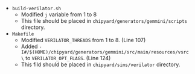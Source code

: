 - `build-verilator.sh`
  + Modified `j` variable from 1 to 8
  + This file should be placed in `chipyard/generators/gemmini/scripts` directory.
- `Makefile`
  + Modified `VERILATOR_THREADS` from 1 to 8. (Line 107)
  + Added `-I#/$(HOME)/chipyard/generators/gemmini/src/main/resources/vsrc \` to `VERILATOR_OPT_FLAGS`. (Line 124)
  + This fild should be placed in `chipyard/sims/verilator` directory.
